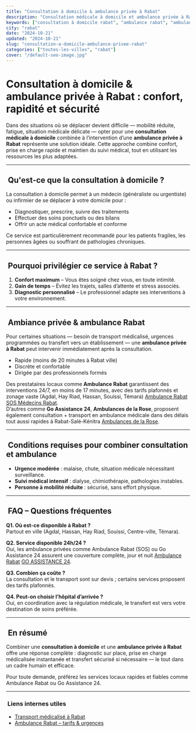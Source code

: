 ```yaml
---
title: "Consultation à domicile & ambulance privée à Rabat"
description: "Consultation médicale à domicile et ambulance privée à Rabat : confort, rapidité et sécurité. Disponibilité 24/7, zones couvertes et infos pratiques."
keywords: ["consultation à domicile rabat", "ambulance rabat", "ambulance privée rabat", "médecin à domicile rabat", "urgence rabat"]
city: "rabat"
date: "2024-10-21"
updated: "2024-10-21"
slug: "consultation-a-domicile-ambulance-privee-rabat"
categories: ["toutes-les-villes", "rabat"]
cover: "/default-seo-image.jpg"
---
```


# Consultation à domicile & ambulance privée à Rabat : confort, rapidité et sécurité

Dans des situations où se déplacer devient difficile — mobilité réduite, fatigue, situation médicale délicate — opter pour une **consultation médicale à domicile** combinée à l’intervention d’une **ambulance privée à Rabat** représente une solution idéale. Cette approche combine confort, prise en charge rapide et maintien du suivi médical, tout en utilisant les ressources les plus adaptées.

---

##  Qu'est-ce que la consultation à domicile ?

La consultation à domicile permet à un médecin (généraliste ou urgentiste) ou infirmier de se déplacer à votre domicile pour :

- Diagnostiquer, prescrire, suivre des traitements
- Effectuer des soins ponctuels ou des bilans
- Offrir un acte médical confortable et conforme

Ce service est particulièrement recommandé pour les patients fragiles, les personnes âgées ou souffrant de pathologies chroniques.

---

##  Pourquoi privilégier ce service à Rabat ?

1. **Confort maximum** – Vous êtes soigné chez vous, en toute intimité.  
2. **Gain de temps** – Évitez les trajets, salles d’attente et stress associés.  
3. **Diagnostic personnalisé** – Le professionnel adapte ses interventions à votre environnement.

---

##  Ambiance privée & ambulance Rabat

Pour certaines situations — besoin de transport médicalisé, urgences programmées ou transfert vers un établissement — une **ambulance privée à Rabat** peut intervenir immédiatement après la consultation.

- Rapide (moins de 20 minutes à Rabat ville)  
- Discrète et confortable  
- Dirigée par des professionnels formés

Des prestataires locaux comme **Ambulance Rabat** garantissent des interventions 24/7, en moins de 17 minutes, avec des tarifs plafonnés et zonage vaste (Agdal, Hay Riad, Hassan, Souissi, Témara) [Ambulance Rabat](https://ambulance-rabat.com/?utm_source=chatgpt.com) [SOS Médecins Rabat](https://www.sosmedecins.ma/?utm_source=chatgpt.com).  
D’autres comme **Go Assistance 24**, **Ambulances de la Rose**, proposent également consultation + transport en ambulance médicale dans des délais tout aussi rapides à Rabat-Salé-Kénitra [Ambulances de la Rose](https://ambulancesdelarose-maroc.com/?utm_source=chatgpt.com).

---

##  Conditions requises pour combiner consultation et ambulance

- **Urgence modérée** : malaise, chute, situation médicale nécessitant surveillance.  
- **Suivi médical intensif** : dialyse, chimiothérapie, pathologies instables.  
- **Personne à mobilité réduite** : sécurisé, sans effort physique.

---

##  FAQ – Questions fréquentes

**Q1. Où est-ce disponible à Rabat ?**  
Partout en ville (Agdal, Hassan, Hay Riad, Souissi, Centre-ville, Témara).

**Q2. Service disponible 24h/24 ?**  
Oui, les ambulance privées comme Ambulance Rabat (SOS) ou Go Assistance 24 assurent une couverture complète, jour et nuit [Ambulance Rabat](https://ambulance-rabat.com/?utm_source=chatgpt.com) [GO ASSISTANCE 24](https://goassistance24.com/?utm_source=chatgpt.com).

**Q3. Combien ça coûte ?**  
La consultation et le transport sont sur devis ; certains services proposent des tarifs plafonnés.

**Q4. Peut-on choisir l’hôpital d’arrivée ?**  
Oui, en coordination avec la régulation médicale, le transfert est vers votre destination de soins préférée.

---

##  En résumé

Combiner une **consultation à domicile** et une **ambulance privée à Rabat** offre une réponse complète : diagnostic sur place, prise en charge médicalisée instantanée et transfert sécurisé si nécessaire — le tout dans un cadre humain et efficace.

Pour toute demande, préférez les services locaux rapides et fiables comme Ambulance Rabat ou Go Assistance 24.

---

###  Liens internes utiles

- [Transport médicalisé à Rabat](/blog/transport-medicalise-rabat)  
- [Ambulance Rabat – tarifs & urgences](/blog/ambulance-urgence-rabat)
